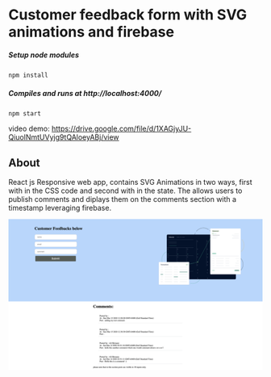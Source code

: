 # Customer feedback form with SVG animations and firebase

##### Setup node modules

```
npm install
```

##### Compiles and runs at http://localhost:4000/

```
npm start
```

video demo: https://drive.google.com/file/d/1XAGjyJU-QiuolNmtUVyjg9tQAloeyABj/view

## About
React js Responsive web app, contains SVG Animations in two ways, first with in the CSS code and second with in the state. The allows users to publish comments and diplays them on the comments section with a timestamp leveraging firebase.


<img src="./screen.png" width="650" alt="screen.png">



